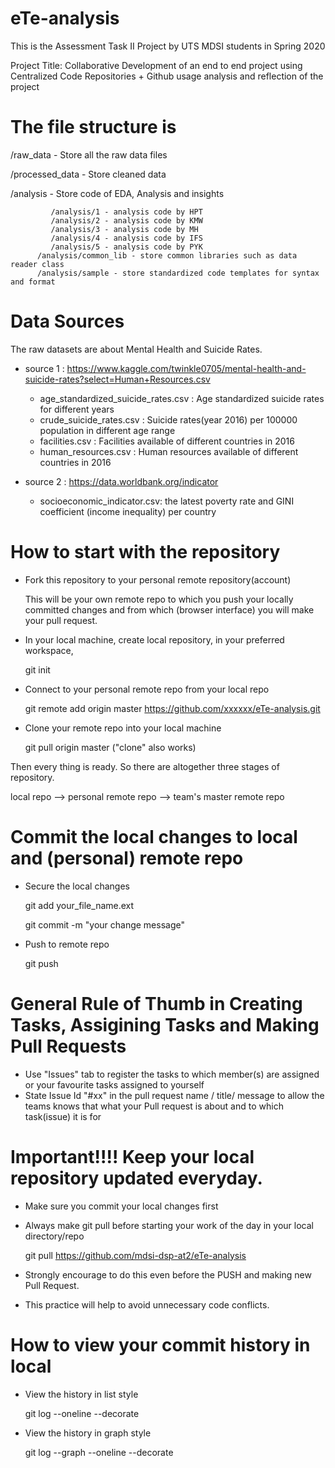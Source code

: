 # eTe-analysis

This is the Assessment Task II Project by UTS MDSI students in Spring 2020

Project Title: Collaborative Development of an end to end project using Centralized Code Repositories + Github usage analysis and reflection of the project

# The file structure is 

/raw_data - Store all the raw data files

/processed_data - Store cleaned data

/analysis - Store code of EDA, Analysis and insights

             /analysis/1 - analysis code by HPT
             /analysis/2 - analysis code by KMW
             /analysis/3 - analysis code by MH
             /analysis/4 - analysis code by IFS
             /analysis/5 - analysis code by PYK
	      /analysis/common_lib - store common libraries such as data reader class
	      /analysis/sample - store standardized code templates for syntax and format
             
             
 # Data Sources
 The raw datasets are about Mental Health and Suicide Rates.
 
 * source 1 : https://www.kaggle.com/twinkle0705/mental-health-and-suicide-rates?select=Human+Resources.csv 
	 - age_standardized_suicide_rates.csv : Age standardized suicide rates for different years
	 - crude_suicide_rates.csv : Suicide rates(year 2016) per 100000 population in different age range
	 - facilities.csv : Facilities available of different countries in 2016
	 - human_resources.csv : Human resources available of different countries in 2016

* source 2 : https://data.worldbank.org/indicator
	 - socioeconomic_indicator.csv: the latest poverty rate and GINI coefficient (income inequality) per country

 
 # How to start with the repository
 - Fork this repository to your personal remote repository(account)
 
     This will be your own remote repo to which you push your locally committed changes and 
     from which (browser interface) you will make your pull request.
 
 - In your local machine, create local repository, 
    in your preferred workspace,
    
      git init
      
 - Connect to your personal remote repo from your local repo
 
      git remote add origin master https://github.com/xxxxxx/eTe-analysis.git
 
 - Clone your remote repo into your local machine
 
      git pull origin master ("clone" also works)
      
  Then every thing is ready. So there are altogether three stages of repository.
  
  local repo --> personal remote repo --> team's master remote repo
  
  # Commit the local changes to local and (personal) remote repo
  
  - Secure the local changes 

      git add your_file_name.ext

      git commit -m "your change message"
      
  - Push to remote repo 

      git push
 
 
 # General Rule of Thumb in Creating Tasks, Assigining Tasks and Making Pull Requests
 
- Use "Issues" tab to register the tasks to which member(s) are assigned or your favourite tasks assigned to yourself
- State Issue Id  "#xx" in the pull request name / title/ message to allow the teams knows that what your Pull request is about and to which task(issue) it is for

# Important!!!! Keep your local repository updated everyday.

- Make sure you commit your local changes first
- Always make git pull before starting your work of the day in your local directory/repo

    git pull https://github.com/mdsi-dsp-at2/eTe-analysis
    
 - Strongly encourage to do this even before the PUSH and making new Pull Request.
 - This practice will help to avoid unnecessary code conflicts.
    
# How to view your commit history in local

 - View the history in list style

    git log --oneline --decorate 
    
 - View the history in graph style 

    git log --graph --oneline --decorate


